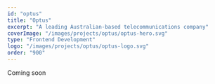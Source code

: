 ```yaml
---
id: "optus"
title: "Optus"
excerpt: "A leading Australian-based telecommunications company"
coverImage: "/images/projects/optus/optus-hero.svg"
type: "Frontend Development"
logo: "/images/projects/optus/optus-logo.svg"
order: "900"
---
```


Coming soon
